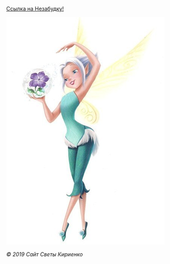 [Ссылка на Незабудку!](https://svkirienko.github.io/Nezabudka/src/ "Проба html и css")

![Привет](https://github.com/SvKirienko/SvKirienko.github.io/blob/master/6XDM9OXO5XI.jpg)


*© 2019 Сайт Светы Кириенко*
